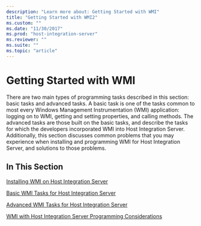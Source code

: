 ```yaml
---
description: "Learn more about: Getting Started with WMI"
title: "Getting Started with WMI2"
ms.custom: ""
ms.date: "11/30/2017"
ms.prod: "host-integration-server"
ms.reviewer: ""
ms.suite: ""
ms.topic: "article"
---
```

# Getting Started with WMI
There are two main types of programming tasks described in this section: basic tasks and advanced tasks. A basic task is one of the tasks common to most every Windows Management Instrumentation (WMI) application: logging on to WMI, getting and setting properties, and calling methods. The advanced tasks are those built on the basic tasks, and describe the tasks for which the developers incorporated WMI into Host Integration Server. Additionally, this section discusses common problems that you may experience when installing and programming WMI for Host Integration Server, and solutions to those problems.  
  
## In This Section  
 [Installing WMI on Host Integration Server](../core/installing-wmi-on-host-integration-server2.md)  
  
 [Basic WMI Tasks for Host Integration Server](../core/basic-wmi-tasks-for-host-integration-server2.md)  
  
 [Advanced WMI Tasks for Host Integration Server](../core/advanced-wmi-tasks-for-host-integration-server1.md)  
  
 [WMI with Host Integration Server Programming Considerations](../core/wmi-with-host-integration-server-programming-considerations1.md)
